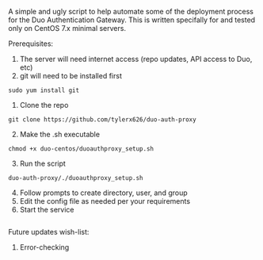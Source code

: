 A simple and ugly script to help automate some of the deployment process for the Duo Authentication Gateway. This is written specifally for and tested only on CentOS 7.x minimal servers.

Prerequisites:

1. The server will need internet access (repo updates, API access to Duo, etc)
2. git will need to be installed first
```
sudo yum install git
```


1. Clone the repo
```
git clone https://github.com/tylerx626/duo-auth-proxy
```
2. Make the .sh executable
```
chmod +x duo-centos/duoauthproxy_setup.sh
```
3. Run the script
```
duo-auth-proxy/./duoauthproxy_setup.sh
```
4. Follow prompts to create directory, user, and group
5. Edit the config file as needed per your requirements
6. Start the service
```/opt/duoauthproxy/bin/authproxyctl start
```

Future updates wish-list:
1. Error-checking

